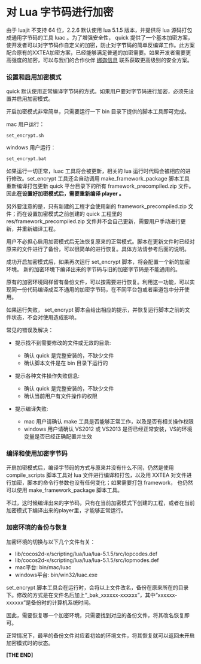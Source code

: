 # 对 Lua 字节码进行加密

由于 luajit 不支持 64 位，2.2.6 默认使用 lua 5.1.5 版本，并提供将 lua 源码打包成通用字节码的工具 luac 。为了增强安全性， quick 提供了一个基本加密方案，使开发者可以对字节码作自定义的加密，防止对字节码的简单反编译工作。此方案配合原有的XXTEA加密方案，已经能够满足普通的加密需要。如果开发者需要更高强度的加密，可以与我们的合作伙伴 [娜迦信息](http://www.nagain.com/) 联系获取更高级别的安全方案。

### 设置和启用加密模式

quick 默认使用正常编译字节码的方式。如果用户要对字节码进行加密，必须先设置并启用加密模式。

开启加密模式非常简单，只需要运行一下 bin 目录下提供的脚本工具即可完成。

mac 用户运行：

```
set_encrypt.sh
```
windows 用户运行：

```sh
set_encrypt.bat
```
如果运行一切正常，luac 工具将会被更新，相关的 lua 运行时代码会被相应的进行修改。set_encrypt 工具还会自动调用 make_framework_package 脚本工具重新编译打包更新 quick 平台目录下的所有 framework_precompiled.zip 文件。因此**在设置好加密模式后，需要重新编译 player 。**

另外要注意的是，只有新建的工程才会使用新的 framework_precompiled.zip 文件；而在设置加密模式之前创建的 quick 工程里的 res/framework_precompiled.zip 文件并不会自己更新，需要用户手动进行更新，并重新编译工程。

用户不必担心启用加密模式后无法恢复原来的正常模式。脚本在更新文件时已经对原来的文件进行了备份，可以很简单的进行恢复。具体方法请参考后面的说明。

成功开启加密模式后，如果再次运行 set_encrypt 脚本，将会配置一个新的加密环境。 新的加密环境下编译出来的字节码与旧的加密字节码是不能通用的。

原有的加密环境同样留有备份文件，可以按需要进行恢复。利用这一功能，可以实现同一份代码编译成互不通用的加密字节码，在不同平台包或者渠道包中分开使用。


如果运行失败， set_encrypt 脚本会给出相应的提示，并恢复运行脚本之前的文件状态，不会对使用造成影响。

常见的错误及解决：

-   提示找不到需要修改的文件或无效的目录: 

    -   确认 quick 是完整安装的，不缺少文件
    -   确认脚本文件是在 bin 目录下运行的


-   提示各种文件操作失败信息: 

    -   确认 quick 是完整安装的，不缺少文件
    -   确认当前用户有文件操作的权限


-   提示编译失败: 

    -   mac 用户请确认 make 工具是否能够正常工作，以及是否有相关操作权限
    -   windows 用户请确认 VS2012 或 VS2013 是否已经正常安装，VS的环境变量是否已经正确配置并生效


### 编译和使用加密字节码

开启加密模式后，编译字节码的方式与原来并没有什么不同，仍然是使用 compile_scripts 脚本工具对 lua 文件进行编译和打包，以及用 XXTEA 对文件进行加密，脚本的命令行参数也没有任何变化；如果需要打包 framework， 也仍然可以使用 make_framework_package 脚本工具。

不过，这时候编译出来的字节码，只有在当前加密模式下创建的工程，或者在当前加密模式下编译出来的player里，才能够正常运行。


### 加密环境的备份与恢复

加密环境的切换与以下几个文件有关：

-   lib/cocos2d-x/scripting/lua/lua/lua-5.1.5/src/lopcodes.def 
-   lib/cocos2d-x/scripting/lua/lua/lua-5.1.5/src/lopmodes.def 
-   mac平台:  bin/mac/luac
-   windows平台:  bin/win32/luac.exe

set_encrypt 脚本工具会在运行时，会将以上文件改名，备份在原来所在的目录下。修改的方式是在文件名后加上“_bak_xxxxxx-xxxxxx”，其中“xxxxxx-xxxxxx”是备份时的计算机系统时间。

因此，需要恢复哪一个加密环境，只需要找到对应的备份文件，将其改名恢复即可。

正常情况下，最早的备份文件对应着初始的环境文件，将其恢复就可以返回未开启加密模式时的状态。



**\[THE END\]**